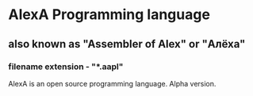 # AlexA Programming language
## also known as "Assembler of Alex" or "Алёха"
###   filename extension  - "*.aapl"
AlexA is an open source programming language.
Alpha version.